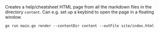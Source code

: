 Creates a help/cheatsheet HTML page from all the markdown files in the directory `content`.
Can e.g. set up a keybind to open the page in a floating window.

```
go run main.go render --contentDir content --outFile site/index.html
```
